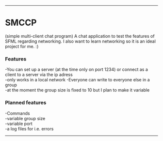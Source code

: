 *****************************************

# SMCCP
(simple multi-client chat program)
A chat application to test the features of SFML regarding networking.
I also want to learn networking so it is an ideal project for me. :)

### Features
-You can set up a server (at the time only on port 1234) or connect as a client to a server via the ip adress  
	-only works in a local network
-Everyone can write to everyone else in a group  
	-at the moment the group size is fixed to 10 but I plan to make it variable
	
### Planned features  
-Commands  
-variable group size  
-variable port  
-a log files for i.e. errors  

*****************************************
